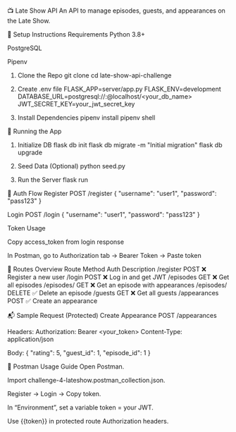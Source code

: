 📺 Late Show API
An API to manage episodes, guests, and appearances on the Late Show.

🔧 Setup Instructions
Requirements
Python 3.8+

PostgreSQL

Pipenv

1. Clone the Repo
git clone <your-github-repo-link>
cd late-show-api-challenge

2. Create .env file
FLASK_APP=server/app.py
FLASK_ENV=development
DATABASE_URL=postgresql://<username>:<password>@localhost/<your_db_name>
JWT_SECRET_KEY=your_jwt_secret_key

3. Install Dependencies
pipenv install
pipenv shell

🚀 Running the App
1. Initialize DB
flask db init
flask db migrate -m "Initial migration"
flask db upgrade

2. Seed Data (Optional)
python seed.py

3. Run the Server
flask run

🔐 Auth Flow
Register
POST /register
{
  "username": "user1",
  "password": "pass123"
}

Login
POST /login
{
  "username": "user1",
  "password": "pass123"
}

Token Usage

Copy access_token from login response

In Postman, go to Authorization tab → Bearer Token → Paste token


📡 Routes Overview
Route	Method	Auth	Description
/register	POST	❌	Register a new user
/login	POST	❌	Log in and get JWT
/episodes	GET	❌	Get all episodes
/episodes/<id>	GET	❌	Get an episode with appearances
/episodes/<id>	DELETE	✅	Delete an episode
/guests	GET	❌	Get all guests
/appearances	POST	✅	Create an appearance


📬 Sample Request (Protected)
Create Appearance
POST /appearances

Headers:
Authorization: Bearer <your_token>
Content-Type: application/json

Body:
{
  "rating": 5,
  "guest_id": 1,
  "episode_id": 1
}

🧪 Postman Usage Guide
Open Postman.

Import challenge-4-lateshow.postman_collection.json.

Register → Login → Copy token.

In “Environment”, set a variable token = your JWT.

Use {{token}} in protected route Authorization headers.


